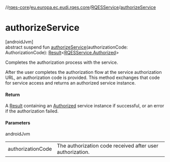 //[rqes-core](../../../index.md)/[eu.europa.ec.eudi.rqes.core](../index.md)/[RQESService](index.md)/[authorizeService](authorize-service.md)

# authorizeService

[androidJvm]\
abstract suspend fun [authorizeService](authorize-service.md)(authorizationCode: AuthorizationCode): [Result](https://kotlinlang.org/api/latest/jvm/stdlib/kotlin-stdlib/kotlin/-result/index.html)&lt;[RQESService.Authorized](-authorized/index.md)&gt;

Completes the authorization process with the service.

After the user completes the authorization flow at the service authorization URL, an authorization code is provided. This method exchanges that code for service access and returns an authorized service instance.

#### Return

A [Result](https://kotlinlang.org/api/latest/jvm/stdlib/kotlin-stdlib/kotlin/-result/index.html) containing an [Authorized](-authorized/index.md) service instance if successful,     or an error if the authorization failed.

#### Parameters

androidJvm

| | |
|---|---|
| authorizationCode | The authorization code received after user authorization. |
